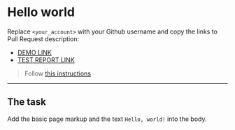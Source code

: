 # Hello world
Replace `<your_account>` with your Github username and copy the links to Pull Request description:
- [DEMO LINK](https://vlad-hryhoriev.github.io/layout_hello-world/)
- [TEST REPORT LINK](https://vlad-hryhoriev.github.io/layout_hello-world/report/html_report/)

> Follow [this instructions](https://mate-academy.github.io/layout_task-guideline/#how-to-solve-the-layout-tasks-on-github)
___

## The task 
Add the basic page markup and the text `Hello, world!` into the body.
